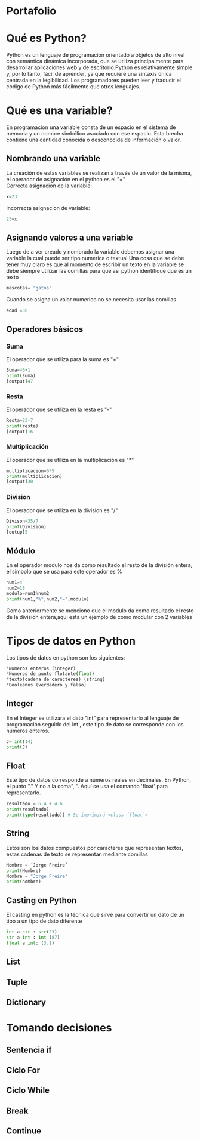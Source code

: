 # Portafolio 
# Qué es Python?
Python es un lenguaje de programación orientado a objetos de alto nivel con semántica dinámica incorporada, que se utiliza principalmente para desarrollar aplicaciones web y de escritorio.Python es relativamente simple y, por lo tanto, fácil de aprender, ya que requiere una sintaxis única centrada en la legibilidad. Los programadores pueden leer y traducir el código de Python más fácilmente que otros lenguajes.
# Qué es una variable?
En programacion una variable consta de un espacio en el sistema de memoria y un nombre simbólico asociado con ese espacio. Esta brecha contiene una cantidad conocida o desconocida de información o valor.
## Nombrando una variable
La creación de estas variables se realizan a través de un valor de la misma, el operador de asignación en el python es el "="     
Correcta asignacion de la variable:
```python
x=23
```
Incorrecta asignacion de variable:
```python
23=x
```
## Asignando valores a una variable
Luego de a ver creado y nombrado la variable debemos asignar una variable la cual puede ser tipo numerica o textual 
Una cosa que se debe tener muy claro es que al momento de escribir un texto en la variable se debe siempre utilizar las comillas para que asi python identifique que es un texto 
```python
mascotas= "gatos"
```
Cuando se asigna un valor numerico no se necesita usar las comillas
```python
edad =30
```
## Operadores básicos
### Suma
El operador que se utiliza para la suma es "+"
```python
Suma=46+1
print(suma)
[output]47
```
### Resta
El operador que se utiliza en la resta es "-"
```python
Resta=23-7
print(resta)
[output]16
```
### Multiplicación
El operador que se utiliza en la multiplicación es "*"
```python
multiplicacion=6*5
print(multiplicacion)
[output]30
```
### Division

El operador que se utiliza en la division es "/"
```python
Divison=35/7
print(Division)
[outup]5
```

## Módulo
En el operador modulo nos da como resultado el resto de la división entera, el simbolo que se usa para este operador es %
```python
num1=4
num2=18
modulo=num1%num2
print(num1,"%",num2,"=",modulo)
```
Como anteriormente se menciono que el modulo da como resultado el resto de la division entera,aqui esta un ejemplo de como modular con 2 variables

# Tipos de datos en Python
Los tipos de datos en python son los siguientes:
```python
*Numeros enteros (integer)
*Numeros de punto flotante(float)
*texto(cadena de caracteres) (string)
*Booleanos (verdadero y falso)
```

## Integer
En el Integer se utilizara el dato "int" para representarlo al lenguaje de programación seguido del int , este tipo de dato se corresponde con los números enteros.
```python
J= int(14)
print(J)
```
## Float
Este tipo de datos corresponde a números reales en decimales. En Python, el punto "." Y no a la coma”, “. Aquí se usa el comando 'float' para representarlo.
```python
resultado = 6.4 + 4.6
print(resultado)     
print(type(resultado)) # Se imprimirá <class ´float`>
```
## String
Estos son los  datos compuestos por caracteres que representan textos, estas cadenas de texto se representan mediante comillas
```python
Nombre = ´Jorge Freire´
print(Nombre)
Nombre = "Jorge Freire"
print(nombre)
```
## Casting en Python
El casting en python es la técnica que sirve para convertir un dato de un tipo a un tipo de dato diferente
```python
int a str : str(23)
str a int : int (87)
float a int: (3.1)
```
## List

## Tuple

## Dictionary

# Tomando decisiones

## Sentencia if

## Ciclo For

## Ciclo While

## Break

## Continue
